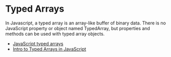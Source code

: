 # Typed Arrays

In Javascript, a typed array is an array-like buffer of binary data. There is no JavaScript property or object named TypedArray, but properties and methods can be used with typed array objects.

- [JavaScript typed arrays](https://developer.mozilla.org/en-US/docs/Web/JavaScript/Typed_arrays)
- [Intro to Typed Arrays in JavaScript](https://www.youtube.com/watch?v=UYkJaW3pmj0)
